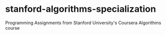 # stanford-algorithms-specialization
Programming Assignments from Stanford University's Coursera Algorithms course
